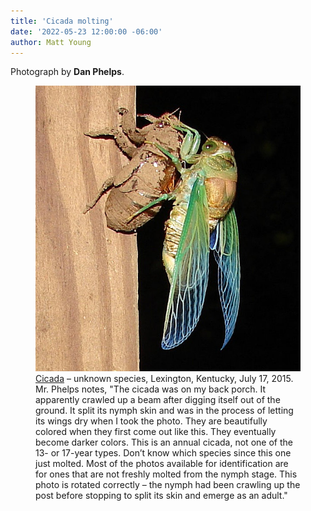 ```yaml
---
title: 'Cicada molting'
date: '2022-05-23 12:00:00 -06:00'
author: Matt Young
---
```

Photograph by **Dan Phelps**.

<figure>
<img src="/uploads/2022/Phelps_Cicada_Crop_600.jpg" alt="Cicada"/>
<figcaption><a href="https://www.cicadamania.com/cicadas/common-cicadas-of-north-america/">Cicada</a> &ndash; unknown species, Lexington, Kentucky, July 17, 2015. Mr. Phelps notes, "The cicada was on my back porch. It apparently crawled up a beam after digging itself out of the ground. It split its nymph skin and was in the process of letting its wings dry when I took the photo. They are beautifully colored when they first come out like this. They eventually become darker colors. This is an annual cicada, not one of the 13- or 17-year types. Don’t know which species since this one just molted. Most of the photos available for identification are for ones that are not freshly molted from the nymph stage. This photo is rotated correctly &ndash; the nymph had been crawling up the post before stopping to split its skin and emerge as an adult."
</figcaption>
</figure>

